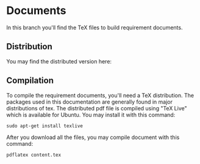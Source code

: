 # Documents

In this branch you'll find the TeX files to build requirement documents. 


## Distribution

You may find the distributed version here:


## Compilation

To compile the requirement documents, you'll need a TeX distribution. The 
packages used in this documentation are generally found in major distributions
of tex. The distributed pdf file is compiled using "TeX Live" which is
available for Ubuntu. You may install it with this command:

	sudo apt-get install texlive

After you download all the files, you may compile document with this 
command:

	pdflatex content.tex


